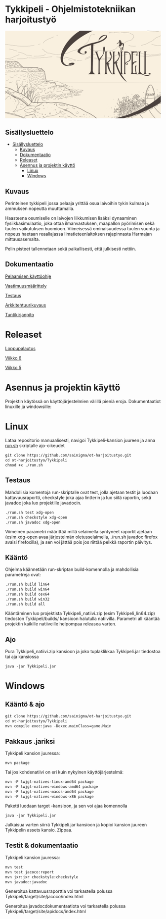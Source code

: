 # Tykkipeli - Ohjelmistotekniikan harjoitustyö
![kansikuva](./dokumentaatio/assets/kansi.png)

## Sisällysluettelo

- [Sisällysluettelo](#sisällysluettelo)
    - [Kuvaus](#kuvaus)
    - [Dokumentaatio](#dokumentaatio)
    - [Releaset](#releaset)
    - [Asennus ja projektin käyttö](#asennus-ja-projektin-käyttö)
        - [Linux](#Linux)
        - [Windows](#Windows)

## Kuvaus

Perinteinen tykkipeli jossa pelaaja yrittää osua laivoihin tykin kulmaa ja ammuksen nopeutta muuttamalla. 

Haasteena osumiselle on laivojen liikkumisen lisäksi dynaaminen fysiikkasimulaatio, joka ottaa ilmanvastuksen, maapallon pyörimisen sekä tuulen vaikutuksen huomioon. Viimeisessä ominaisuudessa tuulen suunta ja nopeus haetaan reaaliajassa Ilmatieteenlaitoksen rajapinnasta Harmajan mittausasemalta. 

Pelin pisteet tallennetaan sekä paikallisesti, että julkisesti nettiin.

## Dokumentaatio

[Pelaamisen käyttöohje](/dokumentaatio/kayttoohje.md)

[Vaatimuusmäärittely](/dokumentaatio/vaatimusmaarittely.md)

[Testaus](/dokumentaatio/testaus.md)

[Arkkitehtuurikuvaus](/dokumentaatio/arkkitehtuuri.md)

[Tuntikirjanpito](/dokumentaatio/tuntikirjanpito.md)

# Releaset

[Loppupalautus](https://github.com/sainigma/ot-harjoitustyo/releases/tag/1.0)

[Viikko 6](https://github.com/sainigma/ot-harjoitustyo/releases/tag/0.8)

[Viikko 5](https://github.com/sainigma/ot-harjoitustyo/releases/tag/0.6)

# Asennus ja projektin käyttö

Projektin käytössä on käyttöjärjestelmien välillä pieniä eroja. Dokumentaatiot linuxille ja windowsille:

# Linux

Lataa repositorio manuaalisesti, navigoi Tykkipeli-kansion juureen ja anna [run.sh](/Tykkipeli/run.sh) skriptalle ajo-oikeudet

    git clone https://github.com/sainigma/ot-harjoitustyo.git
    cd ot-harjoitustyo/Tykkipeli
    chmod +x ./run.sh

## Testaus

Mahdollisia komentoja run-skriptalle ovat test, jolla ajetaan testit ja luodaan kattavuusraportti, checkstyle joka ajaa lintterin ja luo siitä raportin, sekä javadoc joka luo projektille javadocin. 

    ./run.sh test xdg-open
    ./run.sh checkstyle xdg-open
    ./run.sh javadoc xdg-open

Viimeinen parametri määrittää millä selaimella syntyneet raportit ajetaan (esim xdg-open avaa järjestelmän oletusselaimella, ./run.sh javadoc firefox avaisi firefoxilla), ja sen voi jättää pois jos riittää pelkkä raportin päivitys.

## Kääntö

Ohjelma käännetään run-skriptan build-komennolla ja mahdollisia parametreja ovat:

    ./run.sh build lin64
    ./run.sh build win64
    ./run.sh build osx64
    ./run.sh build win32
    ./run.sh build all

Kääntäminen luo projektista Tykkipeli_natiivi.zip (esim Tykkipeli_lin64.zip) tiedoston Tykkipeli/builds/ kansioon halutulla natiivilla. Parametri all kääntää projektin kaikille natiiveille helpompaa releasea varten.

## Ajo

Pura Tykkipeli_natiivi.zip kansioon ja joko tuplaklikkaa Tykkipeli.jar tiedostoa tai aja kansiossa

    java -jar Tykkipeli.jar

# Windows

## Kääntö & ajo

    git clone https://github.com/sainigma/ot-harjoitustyo.git
    cd ot-harjoitustyo/Tykkipeli
    mvn compile exec:java -Dexec.mainClass=game.Main

## Pakkaus .jariksi

Tykkipeli kansion juuressa:

    mvn package

Tai jos kohdenatiivi on eri kuin nykyinen käyttöjärjestelmä:

    mvn -P lwjgl-natives-linux-amd64 package
    mvn -P lwjgl-natives-windows-amd64 package
    mvn -P lwjgl-natives-macos-amd64 package
    mvn -P lwjgl-natives-windows-x86 package


Paketti luodaan target -kansioon, ja sen voi ajaa komennolla

    java -jar Tykkipeli.jar

Julkaisua varten siirrä Tykkipeli.jar kansioon ja kopioi kansion juureen Tykkipelin assets kansio. Zippaa.

## Testit & dokumentaatio

Tykkipeli kansion juuressa:

    mvn test
    mvn test jacoco:report
    mvn jxr:jxr checkstyle:checkstyle
    mvn javadoc:javadoc

Generoitua kattavuusraporttia voi tarkastella polussa Tykkipeli/target/site/jacoco/index.html

Generoitua javadocdokumentaatiota voi tarkastella polussa Tykkipeli/target/site/apidocs/index.html
